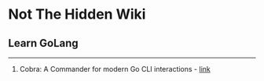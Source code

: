 # Not The Hidden Wiki

## Learn GoLang
-----

1. Cobra: A Commander for modern Go CLI interactions - [link](https://github.com/spf13/cobra)